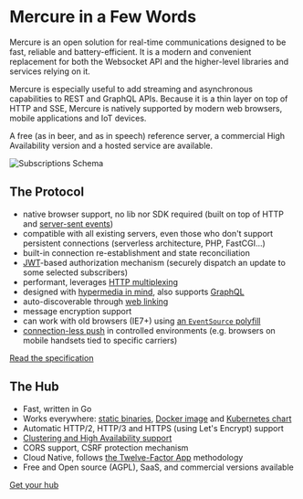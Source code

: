 # Mercure in a Few Words

Mercure is an open solution for real-time communications designed to be fast, reliable and battery-efficient. It is a modern and convenient replacement for both the Websocket API and the higher-level libraries and services relying on it.

Mercure is especially useful to add streaming and asynchronous capabilities to REST and GraphQL APIs. Because it is a thin layer on top of HTTP and SSE, Mercure is natively supported by modern web browsers, mobile applications and IoT devices.

A free (as in beer, and as in speech) reference server, a commercial High Availability version and a hosted service are available.

![Subscriptions Schema](../spec/subscriptions.png)

## The Protocol

* native browser support, no lib nor SDK required (built on top of HTTP and [server-sent events](https://www.smashingmagazine.com/2018/02/sse-websockets-data-flow-http2/))
* compatible with all existing servers, even those who don't support persistent connections (serverless architecture, PHP, FastCGI...)
* built-in connection re-establishment and state reconciliation
* [JWT](https://jwt.io/)-based authorization mechanism (securely dispatch an update to some selected subscribers)
* performant, leverages [HTTP multiplexing](https://web.dev/performance-http2/#request-and-response-multiplexing)
* designed with [hypermedia in mind](https://en.wikipedia.org/wiki/HATEOAS), also supports [GraphQL](https://graphql.org/)
* auto-discoverable through [web linking](https://tools.ietf.org/html/rfc5988)
* message encryption support
* can work with old browsers (IE7+) using [an `EventSource` polyfill](ecosystem/awesome.md#useful-related-libraries)
* [connection-less push](https://html.spec.whatwg.org/multipage/server-sent-events.html#eventsource-push) in controlled environments (e.g. browsers on mobile handsets tied to specific carriers)

[Read the specification](../spec/mercure.md)

## The Hub

* Fast, written in Go
* Works everywhere: [static binaries](hub/install.md#prebuilt-binary), [Docker image](hub/install.md#docker-image) and [Kubernetes chart](hub/install.md#kubernetes)
* Automatic HTTP/2, HTTP/3 and HTTPS (using Let's Encrypt) support
* [Clustering and High Availability support](hub/cluster.md)
* CORS support, CSRF protection mechanism
* Cloud Native, follows [the Twelve-Factor App](https://12factor.net) methodology
* Free and Open source (AGPL), SaaS, and commercial versions available

[Get your hub](hub/install.md)
